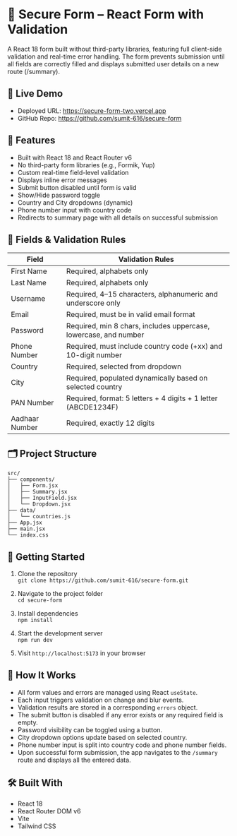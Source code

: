 # 🔐 Secure Form – React Form with Validation

A React 18 form built without third-party libraries, featuring full client-side validation and real-time error handling. The form prevents submission until all fields are correctly filled and displays submitted user details on a new route (/summary).

## 🔗 Live Demo

- Deployed URL: https://secure-form-two.vercel.app  
- GitHub Repo: https://github.com/sumit-616/secure-form

## 📌 Features

- Built with React 18 and React Router v6  
- No third-party form libraries (e.g., Formik, Yup)  
- Custom real-time field-level validation  
- Displays inline error messages  
- Submit button disabled until form is valid  
- Show/Hide password toggle  
- Country and City dropdowns (dynamic)  
- Phone number input with country code  
- Redirects to summary page with all details on successful submission  

## 🧾 Fields & Validation Rules

| Field           | Validation Rules                                                   |
|----------------|---------------------------------------------------------------------|
| First Name      | Required, alphabets only                                           |
| Last Name       | Required, alphabets only                                           |
| Username        | Required, 4–15 characters, alphanumeric and underscore only        |
| Email           | Required, must be in valid email format                            |
| Password        | Required, min 8 chars, includes uppercase, lowercase, and number   |
| Phone Number    | Required, must include country code (+xx) and 10-digit number      |
| Country         | Required, selected from dropdown                                   |
| City            | Required, populated dynamically based on selected country          |
| PAN Number      | Required, format: 5 letters + 4 digits + 1 letter (ABCDE1234F)      |
| Aadhaar Number  | Required, exactly 12 digits                                        |

## 🗂️ Project Structure

```
src/
├── components/
│   ├── Form.jsx
│   ├── Summary.jsx
│   ├── InputField.jsx
│   └── Dropdown.jsx
├── data/
│   └── countries.js
├── App.jsx
├── main.jsx
└── index.css
```

## 🚀 Getting Started

1. Clone the repository  
   `git clone https://github.com/sumit-616/secure-form.git`

2. Navigate to the project folder  
   `cd secure-form`

3. Install dependencies  
   `npm install`

4. Start the development server  
   `npm run dev`

5. Visit `http://localhost:5173` in your browser

## 🧠 How It Works

- All form values and errors are managed using React `useState`.  
- Each input triggers validation on change and blur events.  
- Validation results are stored in a corresponding `errors` object.  
- The submit button is disabled if any error exists or any required field is empty.  
- Password visibility can be toggled using a button.  
- City dropdown options update based on selected country.  
- Phone number input is split into country code and phone number fields.  
- Upon successful form submission, the app navigates to the `/summary` route and displays all the entered data.

## 🛠️ Built With

- React 18  
- React Router DOM v6  
- Vite  
- Tailwind CSS
